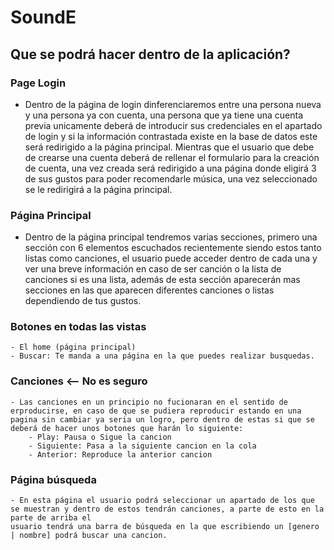# SoundE

## Que se podrá hacer dentro de la aplicación?

### Page Login

 - Dentro de la página de login dinferenciaremos entre una persona nueva y una persona ya con cuenta, una persona que ya tiene una cuenta previa unicamente deberá de introducir sus credenciales en el apartado de login y si la información contrastada existe en la base de datos este será redirigido a la página principal. 
 Mientras que el usuario que debe de crearse una cuenta deberá de rellenar el formulario para la creación de cuenta, una vez creada será redirigido a una página donde eligirá 3 de sus gustos para poder recomendarle música, una vez seleccionado se le redirigirá a la página principal.

### Página Principal

 - Dentro de la página principal tendremos varias secciones, primero una sección con 6 elementos escuchados recientemente siendo estos tanto listas como canciones, el usuario puede acceder dentro de cada una y ver una breve información en caso de ser canción o la lista de canciones si es una lista, además de esta sección aparecerán mas secciones en las que aparecen diferentes canciones o listas dependiendo de tus gustos.

### Botones en todas las vistas

    - El home (página principal)
    - Buscar: Te manda a una página en la que puedes realizar busquedas.

### Canciones   <-- No es seguro

    - Las canciones en un principio no fucionaran en el sentido de erproducirse, en caso de que se pudiera reproducir estando en una pagina sin cambiar ya seria un logro, pero dentro de estas si que se deberá de hacer unos botones que harán lo siguiente:
        - Play: Pausa o Sigue la cancion
        - Siguiente: Pasa a la siguiente cancion en la cola
        - Anterior: Reproduce la anterior cancion

### Página búsqueda

    - En esta página el usuario podrá seleccionar un apartado de los que se muestran y dentro de estos tendrán canciones, a parte de esto en la parte de arriba el 
    usuario tendrá una barra de búsqueda en la que escribiendo un [genero | nombre] podrá buscar una cancion.